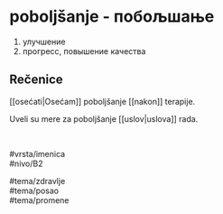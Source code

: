 # poboljšanje - побољшање

1. улучшение  
2. прогресс, повышение качества

## Rečenice

[[osećati|Osećam]] poboljšanje [[nakon]] terapije.

Uveli su mere za poboljšanje [[uslov|uslova]] rada.

<br>

#vrsta/imenica  
#nivo/B2  

#tema/zdravlje  
#tema/posao  
#tema/promene  
